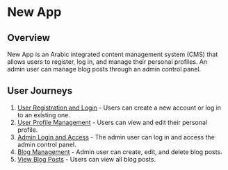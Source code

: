 # New App

## Overview

New App is an Arabic integrated content management system (CMS) that allows users to register, log in, and manage their personal profiles. An admin user can manage blog posts through an admin control panel.

## User Journeys

1. [User Registration and Login](docs/journeys/user-registration-and-login.md) - Users can create a new account or log in to an existing one.
2. [User Profile Management](docs/journeys/user-profile-management.md) - Users can view and edit their personal profile.
3. [Admin Login and Access](docs/journeys/admin-login-and-access.md) - The admin user can log in and access the admin control panel.
4. [Blog Management](docs/journeys/blog-management.md) - Admin user can create, edit, and delete blog posts.
5. [View Blog Posts](docs/journeys/view-blog-posts.md) - Users can view all blog posts.